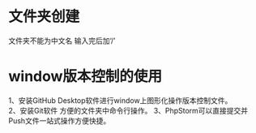 # 文件夹创建
文件夹不能为中文名    输入完后加‘/’


# window版本控制的使用

1、安装GitHub Desktop软件进行window上图形化操作版本控制文件。  
2、安装Git软件 方便的文件夹中命令行操作。
3、PhpStorm可以直接提交并Push文件一站式操作方便快捷。
